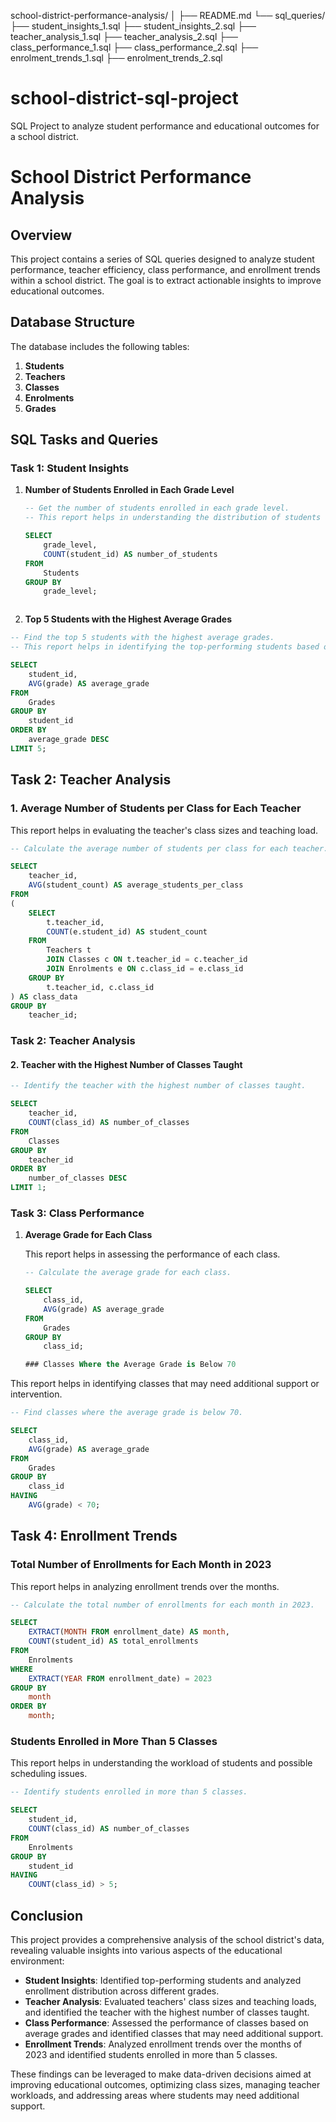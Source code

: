school-district-performance-analysis/
│
├── README.md
└── sql_queries/
    ├── student_insights_1.sql
    ├── student_insights_2.sql
    ├── teacher_analysis_1.sql
    ├── teacher_analysis_2.sql
    ├── class_performance_1.sql
    ├── class_performance_2.sql
    ├── enrolment_trends_1.sql
    ├── enrolment_trends_2.sql



# school-district-sql-project
SQL Project to analyze student performance and educational outcomes for a school district.

# School District Performance Analysis

## Overview

This project contains a series of SQL queries designed to analyze student performance, teacher efficiency, class performance, and enrollment trends within a school district. The goal is to extract actionable insights to improve educational outcomes.

## Database Structure

The database includes the following tables:

1. **Students**
2. **Teachers**
3. **Classes**
4. **Enrolments**
5. **Grades**

## SQL Tasks and Queries

### Task 1: Student Insights




1. **Number of Students Enrolled in Each Grade Level**

   ```sql
   -- Get the number of students enrolled in each grade level.
   -- This report helps in understanding the distribution of students across different grades.

   SELECT
       grade_level,
       COUNT(student_id) AS number_of_students
   FROM
       Students
   GROUP BY
       grade_level;



2. **Top 5 Students with the Highest Average Grades**

```sql
-- Find the top 5 students with the highest average grades.
-- This report helps in identifying the top-performing students based on their average grades.

SELECT
    student_id,
    AVG(grade) AS average_grade
FROM
    Grades
GROUP BY
    student_id
ORDER BY
    average_grade DESC
LIMIT 5;

````
## Task 2: Teacher Analysis

### 1. Average Number of Students per Class for Each Teacher

This report helps in evaluating the teacher's class sizes and teaching load.

```sql
-- Calculate the average number of students per class for each teacher.

SELECT
    teacher_id,
    AVG(student_count) AS average_students_per_class
FROM
(
    SELECT
        t.teacher_id,
        COUNT(e.student_id) AS student_count
    FROM
        Teachers t
        JOIN Classes c ON t.teacher_id = c.teacher_id
        JOIN Enrolments e ON c.class_id = e.class_id
    GROUP BY
        t.teacher_id, c.class_id
) AS class_data
GROUP BY
    teacher_id;

````
### Task 2: Teacher Analysis

#### 2. Teacher with the Highest Number of Classes Taught

```sql
-- Identify the teacher with the highest number of classes taught.

SELECT
    teacher_id,
    COUNT(class_id) AS number_of_classes
FROM
    Classes
GROUP BY
    teacher_id
ORDER BY
    number_of_classes DESC
LIMIT 1;

```
### Task 3: Class Performance

1. **Average Grade for Each Class**

   This report helps in assessing the performance of each class.

   ```sql
   -- Calculate the average grade for each class.

   SELECT
       class_id,
       AVG(grade) AS average_grade
   FROM
       Grades
   GROUP BY
       class_id;

   ### Classes Where the Average Grade is Below 70

This report helps in identifying classes that may need additional support or intervention.

```sql
-- Find classes where the average grade is below 70.

SELECT
    class_id,
    AVG(grade) AS average_grade
FROM
    Grades
GROUP BY
    class_id
HAVING
    AVG(grade) < 70;


```
## Task 4: Enrollment Trends

### Total Number of Enrollments for Each Month in 2023

This report helps in analyzing enrollment trends over the months.

```sql
-- Calculate the total number of enrollments for each month in 2023.

SELECT
    EXTRACT(MONTH FROM enrollment_date) AS month,
    COUNT(student_id) AS total_enrollments
FROM
    Enrolments
WHERE
    EXTRACT(YEAR FROM enrollment_date) = 2023
GROUP BY
    month
ORDER BY
    month;


```
### Students Enrolled in More Than 5 Classes

This report helps in understanding the workload of students and possible scheduling issues.

```sql
-- Identify students enrolled in more than 5 classes.

SELECT
    student_id,
    COUNT(class_id) AS number_of_classes
FROM
    Enrolments
GROUP BY
    student_id
HAVING
    COUNT(class_id) > 5;

```
## Conclusion

This project provides a comprehensive analysis of the school district's data, revealing valuable insights into various aspects of the educational environment:

- **Student Insights**: Identified top-performing students and analyzed enrollment distribution across different grades.
- **Teacher Analysis**: Evaluated teachers' class sizes and teaching loads, and identified the teacher with the highest number of classes taught.
- **Class Performance**: Assessed the performance of classes based on average grades and identified classes that may need additional support.
- **Enrollment Trends**: Analyzed enrollment trends over the months of 2023 and identified students enrolled in more than 5 classes.

These findings can be leveraged to make data-driven decisions aimed at improving educational outcomes, optimizing class sizes, managing teacher workloads, and addressing areas where students may need additional support.




